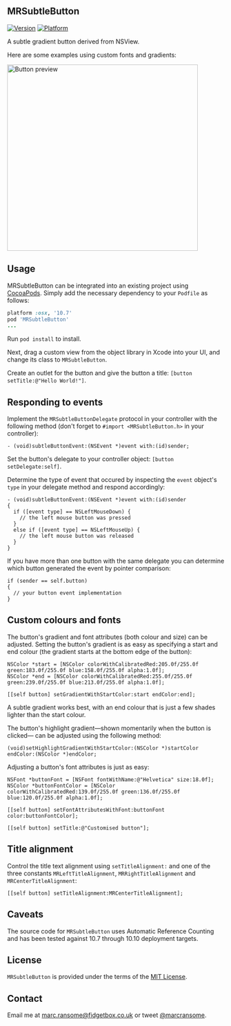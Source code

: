 ## MRSubtleButton

[![Version](https://img.shields.io/cocoapods/v/MRSubtleButton.svg?style=flat)](http://cocoadocs.org/docsets/MRSubtleButton) [![Platform](https://img.shields.io/cocoapods/p/MRSubtleButton.svg?style=flat)](http://cocoadocs.org/docsets/MRSubtleButton)

A subtle gradient button derived from NSView.

Here are some examples using custom fonts and gradients:

<img src="https://www.fidgetbox.co.uk/github/mrsubtlebutton.png" alt="Button preview" width="442" height="431">

## Usage
MRSubtleButton can be integrated into an existing project using [CocoaPods](http://cocoapods.org). Simply add the necessary dependency to your `Podfile` as follows:

```ruby
platform :osx, '10.7'
pod 'MRSubtleButton'
...
```

Run `pod install` to install.

Next, drag a custom view from the object library in Xcode into your UI, and change its class to `MRSubtleButton`.

Create an outlet for the button and give the button a title: `[button setTitle:@"Hello World!"]`.


## Responding to events
Implement the `MRSubtleButtonDelegate` protocol in your controller with the following method (don't forget to `#import <MRSubtleButton.h>` in your controller):

```objc
- (void)subtleButtonEvent:(NSEvent *)event with:(id)sender;
```

Set the button's delegate to your controller object: `[button setDelegate:self]`.

Determine the type of event that occured by inspecting the `event` object's `type` in your delegate method and respond accordingly:

```objc
- (void)subtleButtonEvent:(NSEvent *)event with:(id)sender
{
  if ([event type] == NSLeftMouseDown) {
    // the left mouse button was pressed
  }
  else if ([event type] == NSLeftMouseUp) {
    // the left mouse button was released
  }
}
```

If you have more than one button with the same delegate you can determine which button generated the event by pointer comparison:

```objc
if (sender == self.button)
{
  // your button event implementation
}
```

## Custom colours and fonts
The button's gradient and font attributes (both colour and size) can be adjusted.  Setting the button's gradient is as easy as specifying a start and end colour (the gradient starts at the bottom edge of the button):

```objc
NSColor *start = [NSColor colorWithCalibratedRed:205.0f/255.0f green:183.0f/255.0f blue:158.0f/255.0f alpha:1.0f];
NSColor *end = [NSColor colorWithCalibratedRed:255.0f/255.0f green:239.0f/255.0f blue:213.0f/255.0f alpha:1.0f];

[[self button] setGradientWithStartColor:start endColor:end];
```

A subtle gradient works best, with an end colour that is just a few shades lighter than the start colour.

The button's highlight gradient&mdash;shown momentarily when the button is clicked&mdash; can be adjusted using the following method:

```objc
(void)setHighlightGradientWithStartColor:(NSColor *)startColor endColor:(NSColor *)endColor;
```
 
Adjusting a button's font attributes is just as easy:

```objc
NSFont *buttonFont = [NSFont fontWithName:@"Helvetica" size:18.0f];
NSColor *buttonFontColor = [NSColor colorWithCalibratedRed:139.0f/255.0f green:136.0f/255.0f blue:120.0f/255.0f alpha:1.0f]; 
    
[[self button] setFontAttributesWithFont:buttonFont color:buttonFontColor];

[[self button] setTitle:@"Customised button"];
```

## Title alignment

Control the title text alignment using `setTitleAlignment:` and one of the three constants `MRLeftTitleAlignment`, `MRRightTitleAlignment` and `MRCenterTitleAlignment`:

```objc
[[self button] setTitleAlignment:MRCenterTitleAlignment];
```

## Caveats
The source code for `MRSubtleButton` uses Automatic Reference Counting and has been tested against 10.7 through 10.10 deployment targets.

## License
`MRSubtleButton` is provided under the terms of the [MIT License](http://opensource.org/licenses/mit-license.php).

## Contact
Email me at [marc.ransome@fidgetbox.co.uk](mailto:marc.ransome@fidgetbox.co.uk) or tweet [@marcransome](http://www.twitter.com/marcransome).
